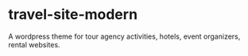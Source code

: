 # travel-site-modern
A wordpress theme for tour agency activities, hotels, event organizers, rental websites.
